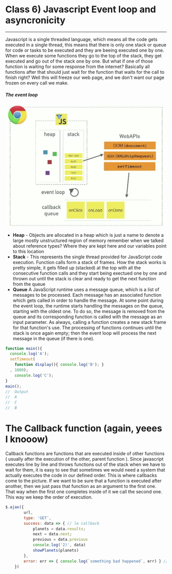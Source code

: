 # Class 6) Javascript Event loop and asyncronicity
---
Javascript is a single threaded language, which means all the code gets executed in a single thread, this means that there is only one stack or queue for code or tasks to be executed and they are beeing executed one by one. When we execute some functions they go to the top of the stack, they get executed and go out of the stack one by one. But what if one of those function is waiting for some response from the internet? Basically all functions after that should just wait for the function that waits for the call to finish right? Well this will freeze our web page, and we don't want our page frozen on every call we make. 
##### The event loop
![](./img/call_stack.png)

- **Heap** - Objects are allocated in a heap which is just a name to denote a large mostly unstructured region of memory remember when we talked about reference types? Where they are kept here and our variables point to this location
- **Stack** - This represents the single thread provided for JavaScript code execution. Function calls form a stack of frames. How the stack works is pretty simple, it gets filled up (stacked) at the top with all the consecutive function calls and they start being exectued one by one and thrown out until the stack is clear and ready to get the next function from the queue
- **Queue** A JavaScript runtime uses a message queue, which is a list of messages to be processed. Each message has an associated function which gets called in order to handle the message. At some point during the event loop, the runtime starts handling the messages on the queue, starting with the oldest one. To do so, the message is removed from the queue and its corresponding function is called with the message as an input parameter. As always, calling a function creates a new stack frame for that function's use. The processing of functions continues until the stack is once again empty; then the event loop will process the next message in the queue (if there is one).




```JavaScript
function main(){
  console.log('A');
  setTimeout(
    function display(){ console.log('B'); }
  , 1000);
	console.log('C');
}
main();
//	Output
//	A
//	C
//  B
```

# The Callback function (again, yeees I knooow)

Callback functions are functions that are executed inside of other functions ( usually after the execution of the other, parent function ). Since javascript executes line by line and throws functions out of the stack when we have to wait for them, it is easy to see that sometimes we would need a system that actually executes the code in our defined order. This is where callbacks come to the picture. If we want to be sure that a function is executed after another, then we just pass that function as an argument to the first one. That way when the first one completes inside of it we call the second one. This way we keep the order of execution.

```JavaScript
$.ajax({
        url,
        type: 'GET',
        success: data => { // le callback
            planets = data.results;
            next = data.next;
            previous = data.previous
            console.log('2)', data)
            showPlanets(planets)
        },
        error: err => { console.log(`something bad happened`, err) } // le callback
    })
```
